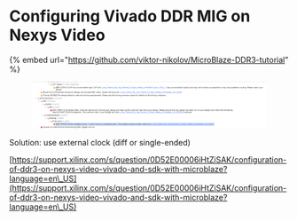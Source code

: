 # Configuring Vivado DDR MIG on Nexys Video



{% embed url="https://github.com/viktor-nikolov/MicroBlaze-DDR3-tutorial" %}







<figure><img src="../../.gitbook/assets/image (224).png" alt=""><figcaption></figcaption></figure>

Solution: use external clock (diff or single-ended)

[https://support.xilinx.com/s/question/0D52E00006iHtZiSAK/configuration-of-ddr3-on-nexys-video-vivado-and-sdk-with-microblaze?language=en\_US](https://support.xilinx.com/s/question/0D52E00006iHtZiSAK/configuration-of-ddr3-on-nexys-video-vivado-and-sdk-with-microblaze?language=en\_US)







